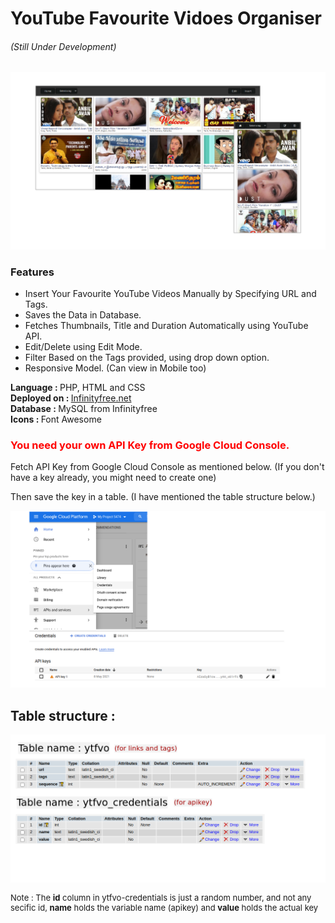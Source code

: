 <h1>YouTube Favourite Vidoes Organiser </h1>
<h6> (Still Under Development) </h6>
<img src="resources/ytfvo.png" alt="Screenshot">
<h3> Features </h3>
<ul>
    <li>Insert Your Favourite YouTube Videos Manually by Specifying URL and Tags. </li>
    <li>Saves the Data in Database. </li>
    <li>Fetches Thumbnails, Title and Duration Automatically using YouTube API. </li>
    <li>Edit/Delete using Edit Mode. </li>
    <li>Filter Based on the Tags provided, using drop down option. </li>
    <li>Responsive Model. (Can view in Mobile too) </li>
</ul>
<b> Language : </b> PHP, HTML and CSS <br/>
<b> Deployed on : </b> <a href="https://infinityfree.net/"> Infinityfree.net</a> <br />
<b> Database : </b> MySQL from Infinityfree <br />
<b> Icons : </b> Font Awesome <br />
<h3 style="color:red;">You need your own API Key from Google Cloud Console.</h3>
<p>Fetch API Key from Google Cloud Console as mentioned below. (If you don't have a key already, you might need to create one)</p>
<p>Then save the key in a table. (I have mentioned the table structure below.)</p>
<img src="resources/gcp-apikey.png" alt="Screenshot">
<h2>Table structure :</h2>
<img src="resources/tables.png" alt="Screenshot">
<p style="font-size: small;">Note : The <b>id</b> column in ytfvo-credentials is just a random number, and not any secific id, <b>name</b> holds the variable name (apikey) and <b>value</b> holds the actual key</p>